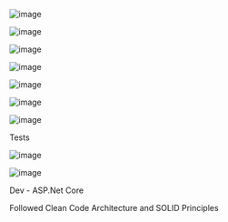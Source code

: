![image](https://github.com/user-attachments/assets/1bad1063-5fca-4ed6-bc5f-4d928a153111)

![image](https://github.com/user-attachments/assets/56065dd3-1824-4930-a702-405a72b57def)

![image](https://github.com/user-attachments/assets/5db975d5-2331-45de-b91f-71b7b64e387e)

![image](https://github.com/user-attachments/assets/1bccf534-2874-4d5d-818a-374f16e798fb)

![image](https://github.com/user-attachments/assets/ca78f8f4-fd53-4335-a6ef-ba60a13bd826)

![image](https://github.com/user-attachments/assets/23049f29-6dc4-4e84-8ca5-8567e5713a8e)

![image](https://github.com/user-attachments/assets/225aaa29-5fb0-4b01-bcef-ae462c34e4b3)


Tests

![image](https://github.com/user-attachments/assets/212c82ce-8a4a-4a44-88eb-d676d92fcc32)

![image](https://github.com/user-attachments/assets/125585d0-969f-43b4-9f94-0307f8f9184d)


Dev - ASP.Net Core

Followed Clean Code Architecture and SOLID Principles

